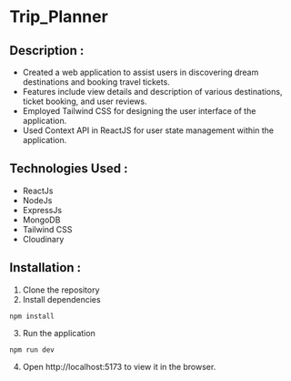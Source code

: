 # Trip_Planner
## Description :
- Created a web application to assist users in discovering dream destinations and booking travel tickets.
- Features include view details and description of various destinations, ticket booking, and user reviews.
- Employed Tailwind CSS for designing the user interface of the application.
- Used Context API in ReactJS for user state management within the application.

## Technologies Used :
- ReactJs
- NodeJs
- ExpressJs
- MongoDB
- Tailwind CSS
- Cloudinary

## Installation :
1. Clone the repository
2. Install dependencies
```
npm install
```
3. Run the application
```
npm run dev
```
4. Open http://localhost:5173 to view it in the browser.
